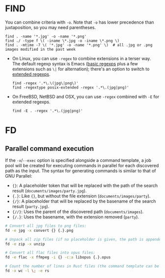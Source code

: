 # FIND

You can combine criteria with `-o`. Note that `-o` has lower precedence than juxtaposition, so you
may need parentheses.

```
find . -name '*.jpg' -o -name '*.png'
find ./ -type f \( -iname \*.jpg -o -iname \*.png \)
find . -mtime -7 \( '*.jpg' -o -name '*.png' \)  # all .jpg or .png images modified in the past week
```

- On Linux, you can use `-regex` to combine extensions in a terser way. The default regexp syntax is
  Emacs
  ([basic regexps](http://en.wikipedia.org/wiki/Regular_expression#POSIX_Basic_Regular_Expressions)
  plus a few extensions such as `\|` for alternation); there's an option to switch to
  [extended regexps](http://en.wikipedia.org/wiki/Regular_expression#POSIX_Extended_Regular_Expressions).

  ```
  find -regex '.*\.\(jpg\|png\)'
  find -regextype posix-extended -regex '.*\.(jpg|png)'
  ```

- On FreeBSD, NetBSD and OSX, you can use `-regex` combined with `-E` for extended regexps.

  ```
  find -E . -regex '.*\.(jpg|png)'
  ```

# FD

## Parallel command execution

If the `-x`/`--exec` option is specified alongside a command template, a job pool will be created
for executing commands in parallel for each discovered path as the input. The syntax for generating
commands is similar to that of GNU Parallel:

- `{}`: A placeholder token that will be replaced with the path of the search result
  (`documents/images/party.jpg`).
- `{.}`: Like `{}`, but without the file extension (`documents/images/party`).
- `{/}`: A placeholder that will be replaced by the basename of the search result (`party.jpg`).
- `{//}`: Uses the parent of the discovered path (`documents/images`).
- `{/.}`: Uses the basename, with the extension removed (`party`).

```sh
# Convert all jpg files to png files:
fd -e jpg -x convert {} {.}.png

# Unpack all zip files (if no placeholder is given, the path is appended):
fd -e zip -x unzip

# Convert all flac files into opus files:
fd -e flac -x ffmpeg -i {} -c:a libopus {.}.opus

# Count the number of lines in Rust files (the command template can be terminated with ';'):
fd -x wc -l \; -e rs
```
